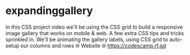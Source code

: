 # expandinggallery
In this CSS project video we'll be using the CSS grid to build a responsive image gallery that works on mobile &amp; web.  A few extra CSS tips and tricks sprinkled in.  We'll be animating the gallery labels, using CSS grid to auto-setup our columns and rows 🌐 Website 🌐 https://codescamp.rf.gd
